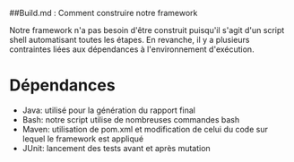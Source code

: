 ##Build.md : Comment construire notre framework

Notre framework n'a pas besoin d'être construit puisqu'il s'agit d'un script shell automatisant toutes les étapes.
En revanche, il y a plusieurs contraintes liées aux dépendances à l'environnement d'exécution.

# Dépendances

- Java: utilisé pour la génération du rapport final
- Bash: notre script utilise de nombreuses commandes bash
- Maven: utilisation de pom.xml et modification de celui du code sur lequel le framework est appliqué
- JUnit: lancement des tests avant et après mutation